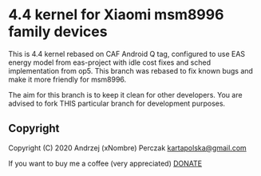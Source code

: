 4.4 kernel for Xiaomi msm8996 family devices
==========

 This is 4.4 kernel rebased on CAF Android Q tag,
 configured to use EAS energy model from eas-project with idle cost fixes and sched implementation from op5.
 This branch was rebased to fix known bugs and make it more friendly for msm8996.
 
 The aim for this branch is to keep it clean for other developers.
 You are advised to fork THIS particular branch for development purposes.

## Copyright

 Copyright (C) 2020 Andrzej (xNombre) Perczak kartapolska@gmail.com

 If you want to buy me a coffee (very appreciated) [DONATE](https://goo.gl/j8RcFQ)
